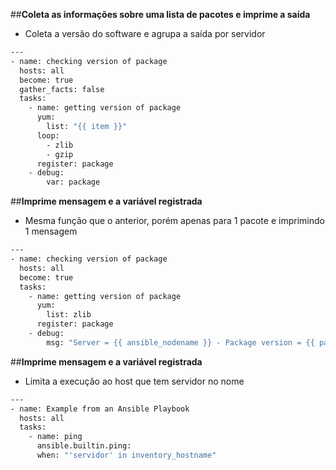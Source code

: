##**Coleta as informações sobre uma lista de pacotes e imprime a saída**
- Coleta a versão do software e agrupa a saída por servidor
```bash
---
- name: checking version of package
  hosts: all
  become: true
  gather_facts: false
  tasks:
    - name: getting version of package
      yum:
        list: "{{ item }}"
      loop:
        - zlib
        - gzip
      register: package
    - debug:
        var: package
```

##**Imprime mensagem e a variável registrada**
- Mesma função que o anterior, porém apenas para 1 pacote e imprimindo 1 mensagem
```bash
---
- name: checking version of package
  hosts: all
  become: true
  tasks:
    - name: getting version of package
      yum:
        list: zlib
      register: package
    - debug:
        msg: "Server = {{ ansible_nodename }} - Package version = {{ package }}"
```

##**Imprime mensagem e a variável registrada**
- Limita a execução ao host que tem servidor no nome
```bash
---
- name: Example from an Ansible Playbook
  hosts: all
  tasks:
    - name: ping
      ansible.builtin.ping:
      when: "'servidor' in inventory_hostname"
```

